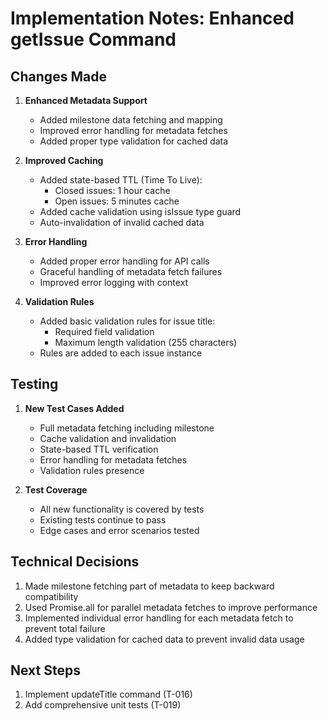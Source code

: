 # Implementation Notes: Enhanced getIssue Command

## Changes Made

1. **Enhanced Metadata Support**

   - Added milestone data fetching and mapping
   - Improved error handling for metadata fetches
   - Added proper type validation for cached data

2. **Improved Caching**

   - Added state-based TTL (Time To Live):
     - Closed issues: 1 hour cache
     - Open issues: 5 minutes cache
   - Added cache validation using isIssue type guard
   - Auto-invalidation of invalid cached data

3. **Error Handling**

   - Added proper error handling for API calls
   - Graceful handling of metadata fetch failures
   - Improved error logging with context

4. **Validation Rules**
   - Added basic validation rules for issue title:
     - Required field validation
     - Maximum length validation (255 characters)
   - Rules are added to each issue instance

## Testing

1. **New Test Cases Added**

   - Full metadata fetching including milestone
   - Cache validation and invalidation
   - State-based TTL verification
   - Error handling for metadata fetches
   - Validation rules presence

2. **Test Coverage**
   - All new functionality is covered by tests
   - Existing tests continue to pass
   - Edge cases and error scenarios tested

## Technical Decisions

1. Made milestone fetching part of metadata to keep backward compatibility
2. Used Promise.all for parallel metadata fetches to improve performance
3. Implemented individual error handling for each metadata fetch to prevent total failure
4. Added type validation for cached data to prevent invalid data usage

## Next Steps

1. Implement updateTitle command (T-016)
2. Add comprehensive unit tests (T-019)
